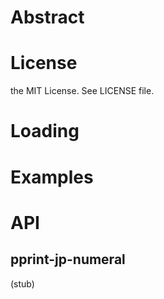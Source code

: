 # Abstract

# License

the MIT License. See LICENSE file.


# Loading

# Examples

# API

## pprint-jp-numeral

(stub)


